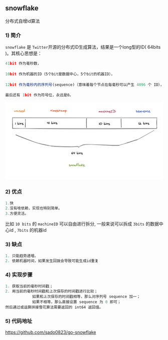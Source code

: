 ## snowflake



分布式自增id算法



### 1) 简介

`snowflake` 是 `Twitter`开源的分布式ID生成算法，结果是一个long型的ID( 64bits )。其核心思想是：

```js
41bit 作为毫秒数，

10bit 作为机器的ID（5个bit是数据中心，5个bit的机器ID），

12bit 作为毫秒内的序列号(sequence)（意味着每个节点在每毫秒可以产生 4096 个 ID），

最后还有 1bit 作为符号位，永远是0。
```



![image-20210506155557012](./snowflake.png)



### 2) 优点

```js
1.快
2.没有啥依赖，实现也特别简单。
3.方便灵活。
```

比如 `10 bits` 的 `machineID` 可以自由进行拆分, 一般来说可以拆成 `3bits` 的数据中心id , `7bits` 的机器id



### 3) 缺点

```js
1. 只能趋势递增。
2. 依赖机器时间，如果发生回拨会导致可能生成id重复
```





### 4) 实现步骤

```js
1. 获取当前的毫秒时间戳；
2. 用当前的毫秒时间戳和上次保存的时间戳进行比较；
			如果和上次保存的时间戳相等，那么对序列号 sequence 加一；
			如果不相等，那么直接设置 sequence 为 0 即可；
然后通过或运算拼接雪花算法需要返回的 int64 返回值。
```





### 5) 代码地址

https://github.com/sado0823/go-snowflake